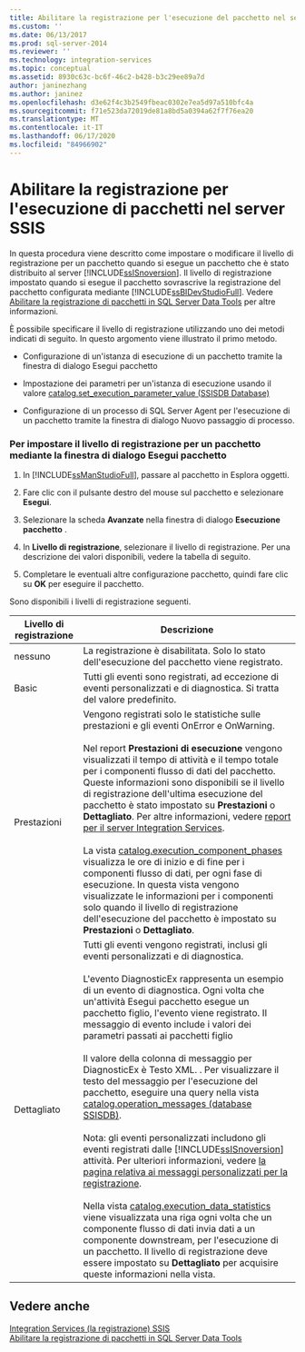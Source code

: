 ```yaml
---
title: Abilitare la registrazione per l'esecuzione del pacchetto nel server SSIS | Microsoft Docs
ms.custom: ''
ms.date: 06/13/2017
ms.prod: sql-server-2014
ms.reviewer: ''
ms.technology: integration-services
ms.topic: conceptual
ms.assetid: 8930c63c-bc6f-46c2-b428-b3c29ee89a7d
author: janinezhang
ms.author: janinez
ms.openlocfilehash: d3e62f4c3b2549fbeac0302e7ea5d97a510bfc4a
ms.sourcegitcommit: f71e523da72019de81a8bd5a0394a62f7f76ea20
ms.translationtype: MT
ms.contentlocale: it-IT
ms.lasthandoff: 06/17/2020
ms.locfileid: "84966902"
---
```

# <a name="enable-logging-for-package-execution-on-the-ssis-server"></a>Abilitare la registrazione per l'esecuzione di pacchetti nel server SSIS
  In questa procedura viene descritto come impostare o modificare il livello di registrazione per un pacchetto quando si esegue un pacchetto che è stato distribuito al server [!INCLUDE[ssISnoversion](../includes/ssisnoversion-md.md)]. Il livello di registrazione impostato quando si esegue il pacchetto sovrascrive la registrazione del pacchetto configurata mediante [!INCLUDE[ssBIDevStudioFull](../includes/ssbidevstudiofull-md.md)]. Vedere [Abilitare la registrazione di pacchetti in SQL Server Data Tools](../../2014/integration-services/enable-package-logging-in-sql-server-data-tools.md) per altre informazioni.  
  
 È possibile specificare il livello di registrazione utilizzando uno dei metodi indicati di seguito. In questo argomento viene illustrato il primo metodo.  
  
-   Configurazione di un'istanza di esecuzione di un pacchetto tramite la finestra di dialogo Esegui pacchetto  
  
-   Impostazione dei parametri per un'istanza di esecuzione usando il valore [catalog.set_execution_parameter_value &#40;SSISDB Database&#41;](/sql/integration-services/system-stored-procedures/catalog-set-execution-parameter-value-ssisdb-database)  
  
-   Configurazione di un processo di SQL Server Agent per l'esecuzione di un pacchetto tramite la finestra di dialogo Nuovo passaggio di processo.  
  
### <a name="to-set-the-logging-level-for-a-package-by-using-the-execute-package-dialog-box"></a>Per impostare il livello di registrazione per un pacchetto mediante la finestra di dialogo Esegui pacchetto  
  
1.  In [!INCLUDE[ssManStudioFull](../includes/ssmanstudiofull-md.md)], passare al pacchetto in Esplora oggetti.  
  
2.  Fare clic con il pulsante destro del mouse sul pacchetto e selezionare **Esegui**.  
  
3.  Selezionare la scheda **Avanzate** nella finestra di dialogo **Esecuzione pacchetto** .  
  
4.  In **Livello di registrazione**, selezionare il livello di registrazione. Per una descrizione dei valori disponibili, vedere la tabella di seguito.  
  
5.  Completare le eventuali altre configurazione pacchetto, quindi fare clic su **OK** per eseguire il pacchetto.  
  
 Sono disponibili i livelli di registrazione seguenti.  
  
|Livello di registrazione|Descrizione|  
|-------------------|-----------------|  
|nessuno|La registrazione è disabilitata. Solo lo stato dell'esecuzione del pacchetto viene registrato.|  
|Basic|Tutti gli eventi sono registrati, ad eccezione di eventi personalizzati e di diagnostica. Si tratta del valore predefinito.|  
|Prestazioni|Vengono registrati solo le statistiche sulle prestazioni e gli eventi OnError e OnWarning.<br /><br /> Nel report **Prestazioni di esecuzione** vengono visualizzati il tempo di attività e il tempo totale per i componenti flusso di dati del pacchetto. Queste informazioni sono disponibili se il livello di registrazione dell'ultima esecuzione del pacchetto è stato impostato su **Prestazioni** o **Dettagliato**. Per altre informazioni, vedere [report per il server Integration Services](../../2014/integration-services/reports-for-the-integration-services-server.md).<br /><br /> La vista [catalog.execution_component_phases](/sql/integration-services/system-views/catalog-execution-component-phases) visualizza le ore di inizio e di fine per i componenti flusso di dati, per ogni fase di esecuzione. In questa vista vengono visualizzate le informazioni per i componenti solo quando il livello di registrazione dell'esecuzione del pacchetto è impostato su **Prestazioni** o **Dettagliato**.|  
|Dettagliato|Tutti gli eventi vengono registrati, inclusi gli eventi personalizzati e di diagnostica.<br /><br /> L'evento DiagnosticEx rappresenta un esempio di un evento di diagnostica. Ogni volta che un'attività Esegui pacchetto esegue un pacchetto figlio, l'evento viene registrato. Il messaggio di evento include i valori dei parametri passati ai pacchetti figlio<br /><br /> Il valore della colonna di messaggio per DiagnosticEx è Testo XML. . Per visualizzare il testo del messaggio per l'esecuzione del pacchetto, eseguire una query nella vista [catalog.operation_messages &#40;database SSISDB&#41;](/sql/integration-services/system-views/catalog-operation-messages-ssisdb-database).<br /><br /> Nota: gli eventi personalizzati includono gli eventi registrati dalle [!INCLUDE[ssISnoversion](../includes/ssisnoversion-md.md)] attività. Per ulteriori informazioni, vedere [la pagina relativa ai messaggi personalizzati per la registrazione](../../2014/integration-services/custom-messages-for-logging.md).<br /><br /> Nella vista [catalog.execution_data_statistics](../relational-databases/statistics/statistics.md) viene visualizzata una riga ogni volta che un componente flusso di dati invia dati a un componente downstream, per l'esecuzione di un pacchetto. Il livello di registrazione deve essere impostato su **Dettagliato** per acquisire queste informazioni nella vista.|  
  
## <a name="see-also"></a>Vedere anche  
 [Integration Services &#40;la registrazione&#41; SSIS](performance/integration-services-ssis-logging.md)   
 [Abilitare la registrazione di pacchetti in SQL Server Data Tools](../../2014/integration-services/enable-package-logging-in-sql-server-data-tools.md)  
  
  

